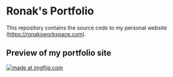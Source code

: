 # Ronak's Portfolio

This repository contains the source code to my personal website (https://ronaksworkspace.com).

## Preview of my portfolio site
<a href="https://imgflip.com/gif/2ik7ks"><img src="https://i.imgflip.com/2ik7ks.gif" title="made at imgflip.com"/></a>

